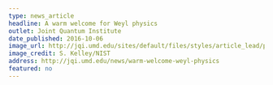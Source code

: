 ```yaml
---
type: news_article
headline: A warm welcome for Weyl physics
outlet: Joint Quantum Institute
date_published: 2016-10-06
image_url: http://jqi.umd.edu/sites/default/files/styles/article_lead/public/images/gallery_2.jpg?itok=aSUV_Yfq
image_credit: S. Kelley/NIST
address: http://jqi.umd.edu/news/warm-welcome-weyl-physics
featured: no
---
```

